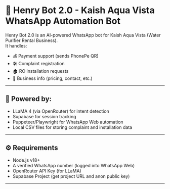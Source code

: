 # 🤖 Henry Bot 2.0 - Kaish Aqua Vista WhatsApp Automation Bot

Henry Bot 2.0 is an AI-powered WhatsApp bot for Kaish Aqua Vista (Water Purifier Rental Business).  
It handles:
- 💰 Payment support (sends PhonePe QR)
- 🛠️ Complaint registration
- 🏠 RO installation requests
- 📄 Business info (pricing, contact, etc.)

---

## 🧠 Powered by:
- LLaMA 4 (via OpenRouter) for intent detection
- Supabase for session tracking
- Puppeteer/Playwright for WhatsApp Web automation
- Local CSV files for storing complaint and installation data

---

## ⚙️ Requirements

- Node.js v18+
- A verified WhatsApp number (logged into WhatsApp Web)
- OpenRouter API Key (for LLaMA)
- Supabase Project (get project URL and anon public key)

---


